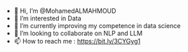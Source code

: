- 👋 Hi, I’m @MohamedALMAHMOUD
- 👀 I’m interested in Data
- 🌱 I’m currently improving my competence in data science
- 💞️ I’m looking to collaborate on NLP and LLM
- 📫 How to reach me : https://bit.ly/3CYGyg1

<!---
MohamedALMAHMOUD/MohamedALMAHMOUD is a ✨ special ✨ repository because its `README.md` (this file) appears on your GitHub profile.
You can click the Preview link to take a look at your changes.
--->

